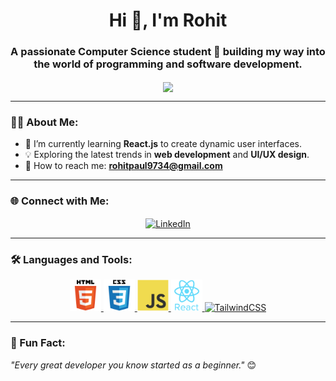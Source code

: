 <h1 align="center">Hi 👋, I'm Rohit</h1>
<h3 align="center">A passionate Computer Science student 🚀 building my way into the world of programming and software development.</h3>

<p align="center">
  <img align="center" width="350" src="https://media2.giphy.com/media/bGgsc5mWoryfgKBx1u/giphy.gif?cid=6c09b952ci26eltts7jiemo0odtk4mhjfgk7h5xaycybs9bv&ep=v1_internal_gif_by_id&rid=giphy.gif&ct=g">
</p>

---

### 👨‍💻 About Me:
- 🌱 I’m currently learning **React.js** to create dynamic user interfaces.
- 💡 Exploring the latest trends in **web development** and **UI/UX design**.
- 📧 How to reach me: **rohitpaul9734@gmail.com**

---

### 🌐 Connect with Me:
<p align="center">
  <a href="https://linkedin.com/in/rohit paul" target="_blank">
    <img align="center" src="https://raw.githubusercontent.com/rahuldkjain/github-profile-readme-generator/master/src/images/icons/Social/linked-in-alt.svg" alt="LinkedIn" height="30" width="40" />
  </a>
</p>

---

### 🛠️ Languages and Tools:
<p align="center">
  <a href="https://www.w3.org/html/" target="_blank" rel="noreferrer">
    <img src="https://raw.githubusercontent.com/devicons/devicon/master/icons/html5/html5-original-wordmark.svg" alt="HTML" width="50" height="50" />
  </a>
  <a href="https://www.w3schools.com/css/" target="_blank" rel="noreferrer">
    <img src="https://raw.githubusercontent.com/devicons/devicon/master/icons/css3/css3-original-wordmark.svg" alt="CSS" width="50" height="50" />
  </a>
  <a href="https://developer.mozilla.org/en-US/docs/Web/JavaScript" target="_blank" rel="noreferrer">
    <img src="https://raw.githubusercontent.com/devicons/devicon/master/icons/javascript/javascript-original.svg" alt="JavaScript" width="50" height="50" />
  </a>
  <a href="https://reactjs.org/" target="_blank" rel="noreferrer">
    <img src="https://raw.githubusercontent.com/devicons/devicon/master/icons/react/react-original-wordmark.svg" alt="React" width="50" height="50" />
  </a>
  <a href="https://tailwindcss.com/" target="_blank" rel="noreferrer">
    <img src="https://www.vectorlogo.zone/logos/tailwindcss/tailwindcss-icon.svg" alt="TailwindCSS" width="50" height="50" />
  </a>
</p>

---

### 🚀 Fun Fact:
_"Every great developer you know started as a beginner."_ 😊
